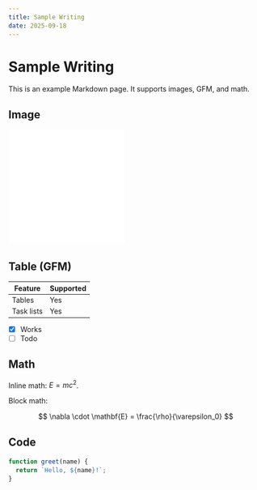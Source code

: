 ```yaml
---
title: Sample Writing
date: 2025-09-18
---
```


# Sample Writing

This is an example Markdown page. It supports images, GFM, and math.

## Image

![GitHub mark](/src/assets/github.png)

## Table (GFM)

| Feature    | Supported |
| ---------- | --------- |
| Tables     | Yes       |
| Task lists | Yes       |

- [x] Works
- [ ] Todo

## Math

Inline math: $E = mc^2$.

Block math:

$$
\nabla \cdot \mathbf{E} = \frac{\rho}{\varepsilon_0}
$$

## Code

```js
function greet(name) {
  return `Hello, ${name}!`;
}
```
